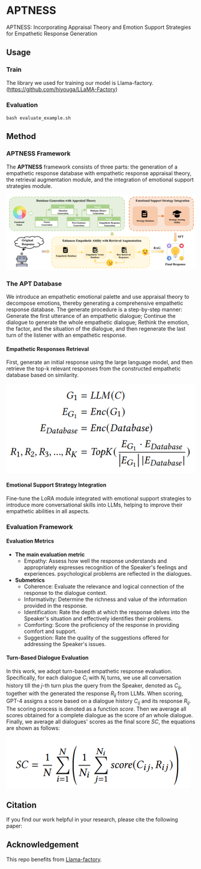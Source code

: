 # APTNESS
APTNESS: Incorporating Appraisal Theory and Emotion Support Strategies for Empathetic Response Generation

## Usage

### Train
The library we used for training our model is Llama-factory. (https://github.com/hiyouga/LLaMA-Factory)

### Evaluation
```
bash evaluate_example.sh
```

## Method

### APTNESS Framework

The **APTNESS** framework consists of three parts: the generation of a empathetic response database with empathetic response appraisal theory, the retrieval augmentation module, and the integration of emotional support strategies module.

![model](Fig/model.png)


### The APT Database

We introduce an empathetic emotional palette and use appraisal theory to decompose emotions, thereby generating a comprehensive empathetic response database. The generate procedure is a step-by-step manner: 
Generate the first utterance of an empathetic dialogue; 
Continue the dialogue to generate the whole empathetic dialogue; 
Rethink the emotion, the factor, and the situation of the dialogue, and then regenerate the last turn of the listener with an empathetic response.

#### Empathetic Responses Retrieval

First, generate an initial response using the large language model, and then retrieve the top-k relevant responses from the constructed empathetic database based on similarity.

![retrieve](Fig/retrieve.png)

#### Emotional Support Strategy Integration

Fine-tune the LoRA module integrated with emotional support strategies to introduce more conversational skills into LLMs, helping to improve their empathetic abilities in all aspects.


### Evaluation Framework

#### Evaluation Metrics

* **The main evaluation metric**
  * Empathy: Assess how well the response understands and appropriately expresses recognition of the Speaker's feelings and experiences.
psychological problems are reflected in the dialogues.
* **Submetrics**
  * Coherence: Evaluate the relevance and logical connection of the response to the dialogue context.
  * Informativity: Determine the richness and value of the information provided in the response.
  * Identification: Rate the depth at which the response delves into the Speaker's situation and effectively identifies their problems.
  * Comforting: Score the proficiency of the response in providing comfort and support.
  * Suggestion: Rate the quality of the suggestions offered for addressing the Speaker's issues.

#### Turn-Based Dialogue Evaluation

In this work, we adopt turn-based empathetic response evaluation. Specifically, for each dialogue $C_i$ with $N_i$ turns, we use all conversation history till the $j$-th turn plus the query from the Speaker, denoted as $C_{ij}$, together with the generated the response $R_{ij}$ from LLMs. 
When scoring, GPT-4 assigns a score based on a dialogue history $C_{ij}$ and its response $R_{ij}$.
The scoring process is denoted as a function $\textit{score}$. 
Then we average all scores obtained for a complete dialogue as the score of an whole dialogue. 
Finally, we average all dialogues' scores as the final score $SC$, the equations are shown as follows:

![score](Fig/score.png)

## Citation

If you find our work helpful in your research, please cite the following paper:

## Acknowledgement

This repo benefits from [Llama-factory](https://github.com/hiyouga/LLaMA-Factory).

